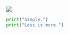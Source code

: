 <div>
  <picture>
    <source 
      srcset="https://github-readme-stats.vercel.app/api?username=cc63&show_icons=true&theme=dark&hide_border=true"
      media="(prefers-color-scheme: dark)"
    />
    <source
      srcset="https://github-readme-stats.vercel.app/api?username=cc63&show_icons=true&theme=default&hide_border=true"
      media="(prefers-color-scheme: light), (prefers-color-scheme: no-preference)"
    />
    <img src="https://github-readme-stats.vercel.app/api?username=cc63&show_icons=true&hide_border=true" />
  </picture>
</div>

```python
print("Simply.")
print("Less is more.")
```
